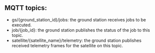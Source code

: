 ## MQTT topics:

- gs/{ground_station_id}/jobs: the ground station receives jobs to be executed.
- job/{job_id}: the ground station publishes the status of the job to this topic.
- satellite/{satellite_name}/telemetry: the ground station publishes received telemetry frames for the satellite on this topic.

